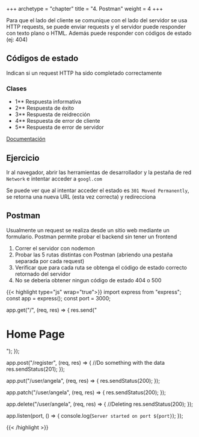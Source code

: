 +++
archetype = "chapter"
title = "4. Postman"
weight = 4
+++

Para que el lado del cliente se comunique con el lado del servidor se usa HTTP requests, se puede enviar requests y el servidor puede responder con texto plano o HTML. Además puede responder con códigos de estado (ej: 404)

## Códigos de estado
Indican si un request HTTP ha sido completado correctamente

### Clases
- 1** Respuesta informativa
- 2** Respuesta de éxito
- 3** Respuesta de reidrección
- 4** Respuesta de error de cliente
- 5** Respuesta de error de servidor

[Documentación](https://developer.mozilla.org/en-US/docs/Web/HTTP/Status)

## Ejercicio
Ir al navegador, abrir las herramientas de desarrollador y la pestaña de red `Network` e intentar acceder a `googl.com`

Se puede ver que al intentar acceder el estado es `301 Moved Permanently`, se retorna una nueva URL (esta vez correcta) y redirecciona

## Postman
Usualmente un request se realiza desde un sitio web mediante un formulario. Postman permite probar el backend sin tener un frontend

1. Correr el servidor con nodemon
1. Probar las 5 rutas distintas con Postman (abriendo una pestaña separada por cada request)
1. Verificar que para cada ruta se obtenga el código de estado correcto retornado del servidor
1. No se deberia obtener ningun código de estado 404 o 500

{{< highlight type="js" wrap="true">}}
import express from "express";
const app = express();
const port = 3000;

app.get("/", (req, res) => {
  res.send("<h1>Home Page</h1>");
});

app.post("/register", (req, res) => {
  //Do something with the data
  res.sendStatus(201);
});

app.put("/user/angela", (req, res) => {
  res.sendStatus(200);
});

app.patch("/user/angela", (req, res) => {
  res.sendStatus(200);
});

app.delete("/user/angela", (req, res) => {
  //Deleting
  res.sendStatus(200);
});

app.listen(port, () => {
  console.log(`Server started on port ${port}`);
});

{{< /highlight >}}